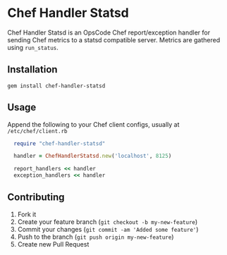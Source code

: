 # Chef Handler Statsd

Chef Handler Statsd is an OpsCode Chef report/exception handler for sending
Chef metrics to a statsd compatible server. Metrics are gathered using
`run_status`.

## Installation

    gem install chef-handler-statsd

## Usage

Append the following to your Chef client configs, usually at `/etc/chef/client.rb`

```ruby
  require "chef-handler-statsd"

  handler = ChefHandlerStatsd.new('localhost', 8125)

  report_handlers << handler
  exception_handlers << handler
```

## Contributing

1. Fork it
2. Create your feature branch (`git checkout -b my-new-feature`)
3. Commit your changes (`git commit -am 'Added some feature'`)
4. Push to the branch (`git push origin my-new-feature`)
5. Create new Pull Request
